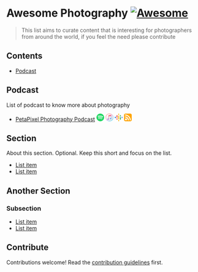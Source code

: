 # Awesome Photography [![Awesome](https://awesome.re/badge.svg)](https://awesome.re)

> This list aims to curate content that is interesting for photographers from around the world, if you feel the need please contribute

## Contents

- [Podcast](#podcast)

## Podcast

List of podcast to know more about photography

- [PetaPixel Photography Podcast](https://petapixel.com/podcast/)
[<img src="https://raw.githubusercontent.com/rogersilvasouza/awesome-photography/main/media/podcasts/spotify.svg" height="20px" target="_blank" />](https://open.spotify.com/show/5M2lPiYiRCvIk8em3i1htj)
[<img src="https://raw.githubusercontent.com/rogersilvasouza/awesome-photography/main/media/podcasts/itunes.svg" height="20px" target="_blank" />](https://podcasts.apple.com/us/podcast/petapixel-photography-podcast/id1039751243)
[<img src="https://raw.githubusercontent.com/rogersilvasouza/awesome-photography/main/media/podcasts/google-podcasts.svg" height="20px" target="_blank" />](https://podcasts.google.com/feed/aHR0cHM6Ly9wZXRhcGl4ZWwubGlic3luLmNvbS9yc3M)
[<img src="https://raw.githubusercontent.com/rogersilvasouza/awesome-photography/main/media/podcasts/rss.svg" height="20px" target="_blank" />](https://petapixel.libsyn.com/rss)

## Section

About this section. Optional. Keep this short and focus on the list.

- [List item](http://example.com)
- [List item](http://example.com)

## Another Section

### Subsection

- [List item](http://example.com)
- [List item](http://example.com)

## Contribute

Contributions welcome! Read the [contribution guidelines](contributing.md) first.
